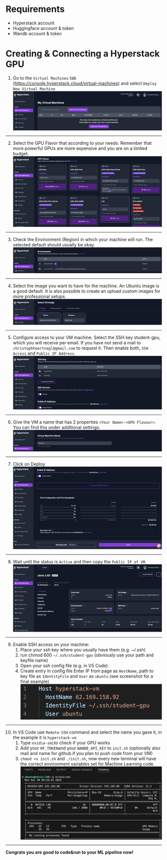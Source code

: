 # Requirements 
- Hyperstack account
- Huggingface account & token
- Wandb account & token

# Creating & Connecting a Hyperstack GPU

1. Go to the ``Virtual Machines`` tab (https://console.hyperstack.cloud/virtual-machines) and select `Deploy New Virtual Machine`
![Deploy VM](media/hs-1.png)
---
2. Select the GPU Flavor that according to your needs. Remember that more powerful GPUs are more expensive and you are on a limited budget.
![GPU Flavor](media/hs-2.png)
---
3. Check the Environment (Region) in which your machine will run. The selected default should usually be okay.
![Environment](media/hs-3.png)
---
4. Select the image you want to have for the machine. An Ubuntu image is a good default. It is also possible to create an upload custom images for more professional setups.
![OS Image](media/hs-4.png)
---
5. Configure access to your VM machine. Select the SSH key student-gpu, which you will receive per email. If you have not send a mail to ``christophhoertnagl@gmail.com`` to request it. Then enable both, ``SSH Access`` and `Public IP Address`.
![Access](media/hs-5.png)
---
6. Give the VM a name that has 2 properties `<Your Name>-<GPU Flavour>`. You can find this under additional settings.
![VM Name](media/hs-6.png)
---
7. Click on Deploy
![Final Deploy VM](media/hs-7.png)
---
8. Wait until the status is `Active` and then copy the `Public IP of VM`.
![VM Overview](media/hs-8.png)
---
9. Enable SSH access on your machine:
    1. Place your ssh key where you usually have them (e.g. ~/.ssh)
    2. run chmod 600 `~/.ssh/student-gpu` (obviously use your path and keyfile name)
    3. Open your ssh config file (e.g. in VS Code)
    4. Create entry in config file Enter IP from page as `HostName`, path to key file as ``IdentityFile`` and ``User`` as ``ubuntu`` (see screenshot for a final example)
![Deploy VM](media/hs-9.png)
---
10. In VS Code use ``Remote-SSH`` command and select the name you gave it, in the example it is `hyperstack-vm`
    1. Type `nvidia-smi`to check if your GPU works
    2. Add your ``HF_TOKEN``and your ``WANDB_API_KEY`` to ``init.sh`` (optionally also mail and name for github if you plan to push code from your VM)
    3. `chmod +x init.sh` and `./init.sh`, now every new terminal will have the correct environment variables set for Machine Learning code.
![Verify Correct Setup](media/hs-10.png)
---
**Congrats you are good to code&run to your ML pipeline now!**